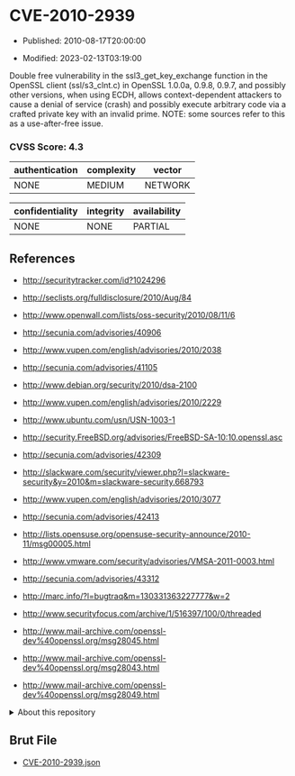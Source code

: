 # CVE-2010-2939

- Published: 2010-08-17T20:00:00

- Modified: 2023-02-13T03:19:00

Double free vulnerability in the ssl3_get_key_exchange function in the OpenSSL client (ssl/s3_clnt.c) in OpenSSL 1.0.0a, 0.9.8, 0.9.7, and possibly other versions, when using ECDH, allows context-dependent attackers to cause a denial of service (crash) and possibly execute arbitrary code via a crafted private key with an invalid prime. NOTE: some sources refer to this as a use-after-free issue.

### CVSS Score: **4.3**

| authentication | complexity | vector |
| --- | --- | --- |
| NONE | MEDIUM | NETWORK |

| confidentiality | integrity | availability |
| --- | --- | --- |
| NONE | NONE | PARTIAL |

## References

* http://securitytracker.com/id?1024296

* http://seclists.org/fulldisclosure/2010/Aug/84

* http://www.openwall.com/lists/oss-security/2010/08/11/6

* http://secunia.com/advisories/40906

* http://www.vupen.com/english/advisories/2010/2038

* http://secunia.com/advisories/41105

* http://www.debian.org/security/2010/dsa-2100

* http://www.vupen.com/english/advisories/2010/2229

* http://www.ubuntu.com/usn/USN-1003-1

* http://security.FreeBSD.org/advisories/FreeBSD-SA-10:10.openssl.asc

* http://secunia.com/advisories/42309

* http://slackware.com/security/viewer.php?l=slackware-security&y=2010&m=slackware-security.668793

* http://www.vupen.com/english/advisories/2010/3077

* http://secunia.com/advisories/42413

* http://lists.opensuse.org/opensuse-security-announce/2010-11/msg00005.html

* http://www.vmware.com/security/advisories/VMSA-2011-0003.html

* http://secunia.com/advisories/43312

* http://marc.info/?l=bugtraq&m=130331363227777&w=2

* http://www.securityfocus.com/archive/1/516397/100/0/threaded

* http://www.mail-archive.com/openssl-dev%40openssl.org/msg28045.html

* http://www.mail-archive.com/openssl-dev%40openssl.org/msg28043.html

* http://www.mail-archive.com/openssl-dev%40openssl.org/msg28049.html

<details>
<summary>About this repository</summary> 

  This repository is part of the project [Live Hack CVE](https://github.com/Live-Hack-CVE). Main website can be found [www.live-hack.org](https://www.live-hack.org) 
  
  Made by [Sn0wAlice](https://github.com/Sn0wAlice) for the people that care about security and need to have a feed of the latest CVEs. Hope you enjoy it, don't forget to star the repo and follow me on [Twitter](https://twitter.com/Sn0wAlice) and [Github](https://github.com/Sn0wAlice). And that is my [personnal website](https://www.alice-snow.me/)

  - [Home Page](https://github.com/Live-Hack-CVE)
  - [Framework](https://github.com/Live-Hack-CVE/cve-framework)
  - [CVE database](https://github.com/Live-Hack-CVE/full_database)
  - [Changelog](https://github.com/Live-Hack-CVE/Changelog)
</details>

## Brut File

* [CVE-2010-2939.json](https://raw.githubusercontent.com/Live-Hack-CVE/full_database/main/cves/2010/CVE-2010-2939.json)

